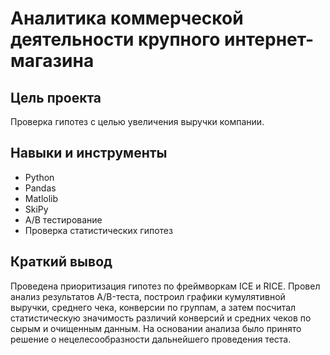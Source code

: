 # Аналитика коммерческой деятельности крупного интернет-магазина


## Цель проекта

Проверка гипотез с целью увеличения выручки компании.

## Навыки и инструменты

- Python
- Pandas
- Matlolib
- SkiPy
- A/B тестирование
- Проверка статистических гипотез


## 

## Краткий вывод

Проведена приоритизация гипотез по фреймворкам ICE и RICE. Провел анализ результатов A/B-теста, построил графики кумулятивной выручки, среднего чека, конверсии по группам, а затем посчитал статистическую значимость различий конверсий и средних чеков по сырым и очищенным данным. На основании анализа было принято решение о нецелесообразности дальнейшего проведения теста.

